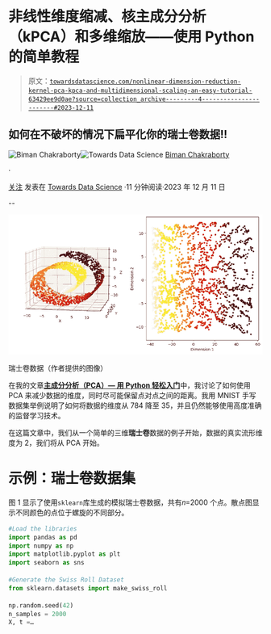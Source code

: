 # 非线性维度缩减、核主成分分析（kPCA）和多维缩放——使用 Python 的简单教程

> 原文：[`towardsdatascience.com/nonlinear-dimension-reduction-kernel-pca-kpca-and-multidimensional-scaling-an-easy-tutorial-63429ee9d0ae?source=collection_archive---------4-----------------------#2023-12-11`](https://towardsdatascience.com/nonlinear-dimension-reduction-kernel-pca-kpca-and-multidimensional-scaling-an-easy-tutorial-63429ee9d0ae?source=collection_archive---------4-----------------------#2023-12-11)

## 如何在不破坏的情况下扁平化你的瑞士卷数据!!

[](https://medium.com/@biman.pph?source=post_page-----63429ee9d0ae--------------------------------)![Biman Chakraborty](https://medium.com/@biman.pph?source=post_page-----63429ee9d0ae--------------------------------)[](https://towardsdatascience.com/?source=post_page-----63429ee9d0ae--------------------------------)![Towards Data Science](https://towardsdatascience.com/?source=post_page-----63429ee9d0ae--------------------------------) [Biman Chakraborty](https://medium.com/@biman.pph?source=post_page-----63429ee9d0ae--------------------------------)

·

[关注](https://medium.com/m/signin?actionUrl=https%3A%2F%2Fmedium.com%2F_%2Fsubscribe%2Fuser%2Fb194a768b666&operation=register&redirect=https%3A%2F%2Ftowardsdatascience.com%2Fnonlinear-dimension-reduction-kernel-pca-kpca-and-multidimensional-scaling-an-easy-tutorial-63429ee9d0ae&user=Biman+Chakraborty&userId=b194a768b666&source=post_page-b194a768b666----63429ee9d0ae---------------------post_header-----------) 发表在 [Towards Data Science](https://towardsdatascience.com/?source=post_page-----63429ee9d0ae--------------------------------) ·11 分钟阅读·2023 年 12 月 11 日[](https://medium.com/m/signin?actionUrl=https%3A%2F%2Fmedium.com%2F_%2Fvote%2Ftowards-data-science%2F63429ee9d0ae&operation=register&redirect=https%3A%2F%2Ftowardsdatascience.com%2Fnonlinear-dimension-reduction-kernel-pca-kpca-and-multidimensional-scaling-an-easy-tutorial-63429ee9d0ae&user=Biman+Chakraborty&userId=b194a768b666&source=-----63429ee9d0ae---------------------clap_footer-----------)

--

[](https://medium.com/m/signin?actionUrl=https%3A%2F%2Fmedium.com%2F_%2Fbookmark%2Fp%2F63429ee9d0ae&operation=register&redirect=https%3A%2F%2Ftowardsdatascience.com%2Fnonlinear-dimension-reduction-kernel-pca-kpca-and-multidimensional-scaling-an-easy-tutorial-63429ee9d0ae&source=-----63429ee9d0ae---------------------bookmark_footer-----------)![](img/3d4589e1299bc55b786feb6867522a9f.png)

瑞士卷数据（作者提供的图像）

在我的文章[**主成分分析（PCA）— 用 Python 轻松入门**](https://medium.com/@biman.pph/principal-component-analysis-pca-an-easy-tutorial-with-python-c623b583cf29)中，我讨论了如何使用 PCA 来减少数据的维度，同时尽可能保留点对点之间的距离。我用 MNIST 手写数据集举例说明了如何将数据的维度从 784 降至 35，并且仍然能够使用高度准确的监督学习技术。

在这篇文章中，我们从一个简单的三维**瑞士卷**数据的例子开始，数据的真实流形维度为 2，我们将从 PCA 开始。

# 示例：瑞士卷数据集

图 1 显示了使用`sklearn`库生成的模拟瑞士卷数据，共有𝑛=2000 个点。散点图显示不同颜色的点位于螺旋的不同部分。

```py
#Load the libraries
import pandas as pd
import numpy as np
import matplotlib.pyplot as plt
import seaborn as sns

#Generate the Swiss Roll Dataset
from sklearn.datasets import make_swiss_roll

np.random.seed(42)
n_samples = 2000
X, t =…
```

